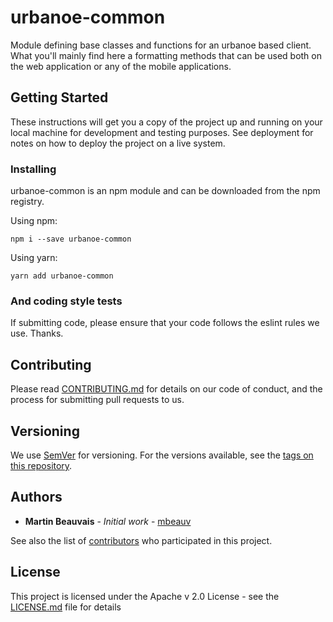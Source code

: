 # urbanoe-common

Module defining base classes and functions for an urbanoe based client.  What you'll mainly find here a formatting methods that can be
used both on the web application or any of the mobile applications.

## Getting Started

These instructions will get you a copy of the project up and running on your local machine for development and testing purposes. See deployment for notes on how to deploy the project on a live system.

### Installing

urbanoe-common is an npm module and can be downloaded from the npm registry.

Using npm:

```
npm i --save urbanoe-common
```

Using yarn:

```
yarn add urbanoe-common
```

### And coding style tests

If submitting code, please ensure that your code follows the eslint rules we use. Thanks.

## Contributing

Please read [CONTRIBUTING.md](https://gist.github.com/mbeauv/214b791a2512201886e4833a3c64241f) for details on our code of conduct, and the process for submitting pull requests to us.

## Versioning

We use [SemVer](http://semver.org/) for versioning. For the versions available, see the [tags on this repository](https://github.com/your/project/tags).

## Authors

* **Martin Beauvais** - *Initial work* - [mbeauv](https://github.com/mbeauv)

See also the list of [contributors](https://github.com/your/project/contributors) who participated in this project.

## License

This project is licensed under the Apache v 2.0 License - see the [LICENSE.md](LICENSE.md) file for details
